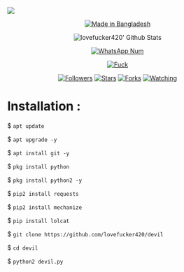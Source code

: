 ![](https://img.shields.io/badge/lovefucker420-SilentForce-orange?style=for-the-badge&logo=python.svg) 
<p align="center">
<a href="#"><img title="Made in Bangladesh " src="https://img.shields.io/badge/MADE%20IN-Bangladesh-green?colorA=%23ff0000&colorB=%23017e40&style=for-the-badge"></a>
</p>
<p align="center">
<img alt="lovefucker420' Github Stats" src="https://github-readme-stats.vercel.app/api?username=lovefucker420&show_icons=true&include_all_commits=true&hide_border=true" />
<!--  <img alt="profile pic" width="195px" src="https://avatars2.githubusercontent.com/u/26059688?s=460&u=d41b000a62eab50d000c3da604d151cec27bd850&v=4" />  -->
<!--  <img src="https://github-readme-stats.anuraghazra1.vercel.app/api/top-langs/?username=lovefucker420&hide=ruby,perl&hide_border=true" />  -->
</p>
<p align="center">
<a href="#"><img title="WhatsApp Num" src="https://img.shields.io/badge/WhatsApp%20Num-+8801305055097-green?colorA=%23ff0000&colorB=%23017e40&style=for-the-badge"></a>
</p>
<p align="center">
<p align="center">
<p align="center">
<a href="https://github.com/lovefucker420"><img title="Fuck" src="https://img.shields.io/badge/Fuck-lovefucker420-red.svg?style=for-the-badge&logo=github"></a>
</p>
<p align="center">
<a href="https://github.com/lovefucker420/followers"><img title="Followers" src="https://img.shields.io/github/followers/lovefucker420?color=blue&style=flat-square"></a>
<a href="https://github.com/lovefucker420/devil/stargazers/"><img title="Stars" src="https://img.shields.io/github/stars/lovefucker420/World?color=red&style=flat-square"></a>
<a href="https://github.com/lovefucker420/devil/network/members"><img title="Forks" src="https://img.shields.io/github/forks/lovefucker420/devil?color=red&style=flat-square"></a>
<a href="https://github.com/lovefucker420/devil/watchers"><img title="Watching" src="https://img.shields.io/github/watchers/lovefucker420/devil?label=Watchers&color=blue&style=flat-square"></a>
</p>

# Installation :
$ `apt update`

$ `apt upgrade -y`

$ `apt install git -y`

$ `pkg install python`

$ `pkg install python2 -y`

$ `pip2 install requests`

$ `pip2 install mechanize`

$ `pip install lolcat`

$ `git clone https://github.com/lovefucker420/devil`

$ `cd devil`

$ `python2 devil.py`


